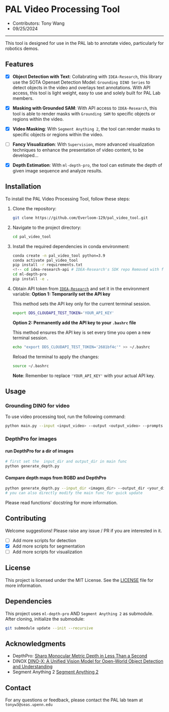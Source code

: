 # PAL Video Processing Tool
- Contributors: Tony Wang
- 09/25/2024
---


This tool is designed for use in the PAL lab to annotate video, particularly for robotics demos.


## Features

- [x] **Object Detection with Text**: Collabrating with `IDEA-Research`, this library use the SOTA Openset Detection Model: `Grounding DINO Series` to detect objects in the video and overlays text annotations. With API access, this tool is light weight, easy to use and solely built for PAL Lab members. 

- [X] **Masking with Grounded SAM**: With API access to `IDEA-Research`, this tool is able to render masks with `Grounding SAM` to specific objects or regions within the video. 

- [x] **Video Masking**: With `Segment Anything 2`, the tool can render masks to specific objects or regions within the video.

- [ ] **Fancy Visualization**: With `Supervision`, more advanced visualization techniques to enhance the presentation of video content, to be developed...

- [x] **Depth Estimation**: With `ml-depth-pro`, the tool can estimate the depth of given image sequence and analyze results.

## Installation

To install the PAL Video Processing Tool, follow these steps:

1. Clone the repository:
    ```sh
    git clone https://github.com/Everloom-129/pal_video_tool.git
    ```
2. Navigate to the project directory:
    ```sh
    cd pal_video_tool
    ```
3. Install the required dependencies in conda environment:
    ```sh
    conda create -n pal_video_tool python=3.9
    conda activate pal_video_tool
    pip install -r requirements.txt
    <!-- cd idea-research-api # IDEA-Research's SDK repo Removed with fixed PR now -->
    cd ml-depth-pro
    pip install -e .
    ```
4. Obtain API token from [`IDEA-Research`](https://cloud.deepdataspace.com/dashboard/api-quota) and set it in the environment variable:
    **Option 1: Temporarily set the API key**

    This method sets the API key only for the current terminal session.

    ```sh
    export DDS_CLOUDAPI_TEST_TOKEN='YOUR_API_KEY'
    ```

    **Option 2: Permanently add the API key to your `.bashrc` file**

    This method ensures the API key is set every time you open a new terminal session.

      ```sh
      echo "export DDS_CLOUDAPI_TEST_TOKEN='2681bf4c'" >> ~/.bashrc
      ```

    Reload the terminal to apply the changes:

      ```sh
      source ~/.bashrc
      ```

    **Note**: Remember to replace `'YOUR_API_KEY'` with your actual API key.

## Usage

### Grounding DINO for video
To use video processing tool, run the following command:

```sh
python main.py --input <input_video> --output <output_video> --prompts <detection_prompts> #Optional, default output video will be <input_video_name>_pal.mp4
```

### DepthPro for images

#### run DepthPro for a dir of images
```sh
# first set the  input_dir and output_dir in main func
python generate_depth.py 
```
#### Compare depth maps from RGBD and DepthPro
```sh
python generate_depth.py --input_dir <images_dir> --output_dir <your_dir> --image_name <for rename>
# you can also directly modify the main func for quick update
```

Please read functions' docstring for more information.

## Contributing

Welcome suggestions! Please raise any issue / PR if you are interested in it.
- [ ] Add more scripts for detection
- [x] Add more scripts for segmentation
- [ ] Add more scripts for visualization

## License

This project is licensed under the MIT License. See the [LICENSE](LICENSE) file for more information.


## Dependencies

This project uses `ml-depth-pro` AND `Segment Anything 2` as submodule. After cloning, initialize the submodule:

```sh
git submodule update --init --recursive
```

## Acknowledgments
- DepthPro: [Sharp Monocular Metric Depth in Less Than a Second](https://arxiv.org/abs/2410.02073)
- DINOX [DINO-X: A Unified Vision Model for Open-World Object Detection and Understanding](https://arxiv.org/abs/2411.14347)
- Segment Anything 2 [Segment Anything 2](https://arxiv.org/abs/2411.14347)

## Contact
For any questions or feedback, please contact the PAL lab team at `tonyw3@seas.upenn.edu`